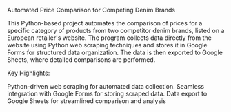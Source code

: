 Automated Price Comparison for Competing Denim Brands

This Python-based project automates the comparison of prices for a specific category of products from two competitor denim brands, listed on a European retailer's website.
The program collects data directly from the website using Python web scraping techniques and stores it in Google Forms for structured data organization. 
The data is then exported to Google Sheets, where detailed comparisons are performed.

Key Highlights:

Python-driven web scraping for automated data collection. 
Seamless integration with Google Forms for storing scraped data. 
Data export to Google Sheets for streamlined comparison and analysis
